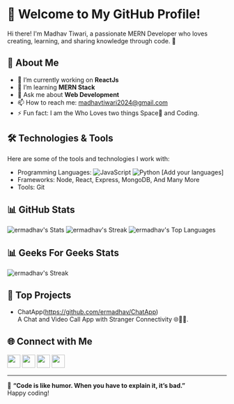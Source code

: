 # 👋 Welcome to My GitHub Profile!

Hi there! I'm Madhav Tiwari, a passionate MERN Developer who loves creating, learning, and sharing knowledge through code. 🌟

## 🚀 About Me

- 🔭 I’m currently working on **ReactJs**
- 🌱 I’m learning **MERN Stack**
- 💬 Ask me about **Web Development**
- 📫 How to reach me: madhavtiwari2024@gmail.com
- ⚡ Fun fact: I am the Who Loves two things Space🚀 and Coding. 

## 🛠️ Technologies & Tools

Here are some of the tools and technologies I work with:

- Programming Languages: ![JavaScript](https://img.shields.io/badge/-JavaScript-yellow) ![Python](https://img.shields.io/badge/-Python-blue) [Add your languages]
- Frameworks: Node, React, Express, MongoDB, And Many More
- Tools: Git

## 📊 GitHub Stats
![ermadhav's Stats](https://github-readme-stats.vercel.app/api?username=ermadhav&theme=radical&show_icons=true&hide_border=false&count_private=true)
![ermadhav's Streak](https://github-readme-streak-stats.herokuapp.com/?user=ermadhav&theme=radical&hide_border=false)
![ermadhav's Top Languages](https://github-readme-stats.vercel.app/api/top-langs/?username=ermadhav&theme=radical&show_icons=true&hide_border=false&layout=compact)


## 📊 Geeks For Geeks Stats

![ermadhav's Streak](https://gfgstatscard.vercel.app/ermadhavtiwari?theme=dark)

## 🌟 Top Projects

- ChatApp(https://github.com/ermadhav/ChatApp)  
  A Chat and Video Call App with Stranger Connectivity 🌐🎥💬.

## 🌐 Connect with Me
<a href="https://www.linkedin.com/in/ermadhav/"><img src="https://img.shields.io/badge/LinkedIn-blue?logo=linkedin&logoColor=white" height="30"></a>
<a href="https://madhavtiwari.netlify.app/"><img src="https://img.shields.io/badge/Portfolio-orange" height="30"></a>
<a href="https://x.com/MadhavT50928649"><img src="https://img.shields.io/badge/Twitter-blue?logo=twitter" height="30"></a>
<a href="https://www.instagram.com/madhav_tiwari24/"><img src="https://img.shields.io/badge/Instagram-royalblue?logo=instagram" height="30"></a>


---

🌟 **“Code is like humor. When you have to explain it, it’s bad.”**  
Happy coding!
